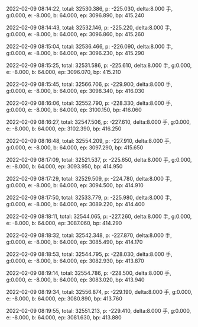 2022-02-09 08:14:22, total: 32530.386, p: -225.030, delta:8.000 手, g:0.000, e: -8.000, b: 64.000, ep: 3096.890, bp: 415.240

2022-02-09 08:14:43, total: 32532.146, p: -225.220, delta:8.000 手, g:0.000, e: -8.000, b: 64.000, ep: 3096.860, bp: 415.260

2022-02-09 08:15:04, total: 32536.466, p: -226.090, delta:8.000 手, g:0.000, e: -8.000, b: 64.000, ep: 3096.230, bp: 415.290

2022-02-09 08:15:25, total: 32531.586, p: -225.610, delta:8.000 手, g:0.000, e: -8.000, b: 64.000, ep: 3096.070, bp: 415.210

2022-02-09 08:15:45, total: 32566.706, p: -229.900, delta:8.000 手, g:0.000, e: -8.000, b: 64.000, ep: 3098.340, bp: 416.030

2022-02-09 08:16:06, total: 32552.790, p: -228.330, delta:8.000 手, g:0.000, e: -8.000, b: 64.000, ep: 3100.150, bp: 416.060

2022-02-09 08:16:27, total: 32547.506, p: -227.610, delta:8.000 手, g:0.000, e: -8.000, b: 64.000, ep: 3102.390, bp: 416.250

2022-02-09 08:16:48, total: 32554.209, p: -227.910, delta:8.000 手, g:0.000, e: -8.000, b: 64.000, ep: 3097.290, bp: 415.650

2022-02-09 08:17:09, total: 32521.537, p: -225.650, delta:8.000 手, g:0.000, e: -8.000, b: 64.000, ep: 3093.950, bp: 414.950

2022-02-09 08:17:29, total: 32529.509, p: -224.780, delta:8.000 手, g:0.000, e: -8.000, b: 64.000, ep: 3094.500, bp: 414.910

2022-02-09 08:17:50, total: 32533.779, p: -225.980, delta:8.000 手, g:0.000, e: -8.000, b: 64.000, ep: 3089.220, bp: 414.400

2022-02-09 08:18:11, total: 32544.065, p: -227.260, delta:8.000 手, g:0.000, e: -8.000, b: 64.000, ep: 3087.060, bp: 414.290

2022-02-09 08:18:32, total: 32542.348, p: -227.870, delta:8.000 手, g:0.000, e: -8.000, b: 64.000, ep: 3085.490, bp: 414.170

2022-02-09 08:18:53, total: 32544.795, p: -228.030, delta:8.000 手, g:0.000, e: -8.000, b: 64.000, ep: 3082.930, bp: 413.870

2022-02-09 08:19:14, total: 32554.786, p: -228.500, delta:8.000 手, g:0.000, e: -8.000, b: 64.000, ep: 3083.020, bp: 413.940

2022-02-09 08:19:34, total: 32556.874, p: -229.190, delta:8.000 手, g:0.000, e: -8.000, b: 64.000, ep: 3080.890, bp: 413.760

2022-02-09 08:19:55, total: 32551.213, p: -229.410, delta:8.000 手, g:0.000, e: -8.000, b: 64.000, ep: 3081.630, bp: 413.880